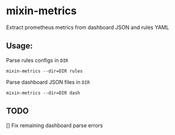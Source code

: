# mixin-metrics

Extract prometheus metrics from dashboard JSON and rules YAML

## Usage:

Parse rules configs in `DIR`
```
mixin-metrics --dir=DIR rules
```

Parse dashboard JSON files in `DIR`
```
mixin-metrics --dir=DIR dash 
```

## TODO

[] Fix remaining dashboard parse errors

